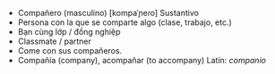 - Compañero (masculino)	[kompaˈɲeɾo]	Sustantivo
- Persona con la que se comparte algo (clase, trabajo, etc.)
- Bạn cùng lớp / đồng nghiệp
- Classmate / partner
- Come con sus compañeros.
- Compañía (company), acompañar (to accompany)	Latín: *companio*